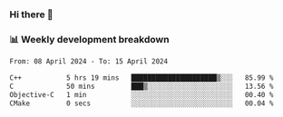 ### Hi there 👋

### 📊 Weekly development breakdown
<!--START_SECTION:waka-->

```txt
From: 08 April 2024 - To: 15 April 2024

C++           5 hrs 19 mins   █████████████████████▒░░░   85.99 %
C             50 mins         ███▒░░░░░░░░░░░░░░░░░░░░░   13.56 %
Objective-C   1 min           ░░░░░░░░░░░░░░░░░░░░░░░░░   00.40 %
CMake         0 secs          ░░░░░░░░░░░░░░░░░░░░░░░░░   00.04 %
```

<!--END_SECTION:waka-->
